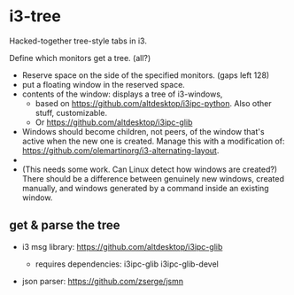 # i3-tree
Hacked-together tree-style tabs in i3. 

Define which monitors get a tree. (all?)

- Reserve space on the side of the specified monitors. (gaps left 128)
- put a floating window in the reserved space.
- contents of the window: displays a tree of i3-windows, 
    - based on https://github.com/altdesktop/i3ipc-python. Also other stuff, customizable.
    - Or https://github.com/altdesktop/i3ipc-glib
- Windows should become children, not peers, of the window that's active when the new one is created. Manage this with a modification of: https://github.com/olemartinorg/i3-alternating-layout. 
- 
- (This needs some work. Can Linux detect how windows are created?) There should be a difference between genuinely new windows, created manually, and windows generated by a command inside an existing window. 


## get & parse the tree

- i3 msg library: https://github.com/altdesktop/i3ipc-glib
    - requires dependencies: i3ipc-glib i3ipc-glib-devel


- json parser: https://github.com/zserge/jsmn